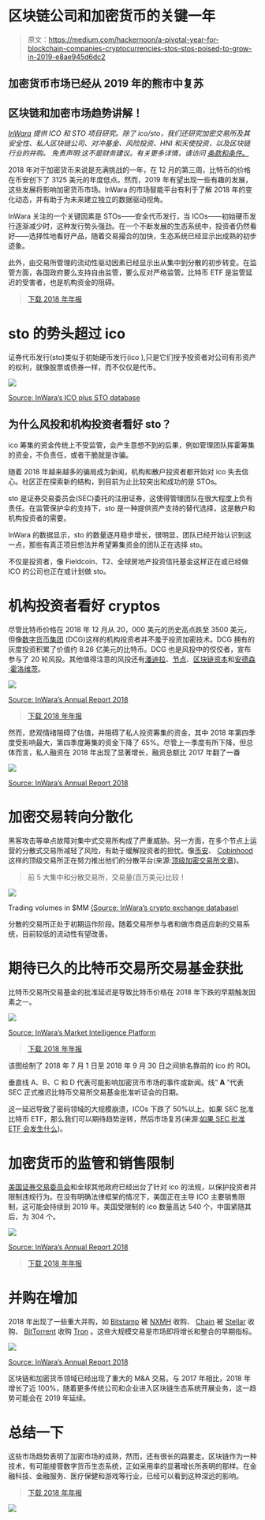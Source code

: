 # 区块链公司和加密货币的关键一年

> 原文：<https://medium.com/hackernoon/a-pivotal-year-for-blockchain-companies-cryptocurrencies-stos-stos-poised-to-grow-in-2019-e8ae945d6dc2>

## 加密货币市场已经从 2019 年的熊市中复苏

## 区块链和加密市场趋势讲解！

[*InWara*](http://www.inwara.com/?utm_source=pivothacker&utm_medium=pivothacker&utm_campaign=pivothacker) *提供 ICO 和 STO 项目研究。除了 ico/sto，我们还研究加密交易所及其安全性、私人区块链公司、对冲基金、风险投资、HNI 和天使投资，以及区块链行业的并购。
免责声明:这不是财务建议。有关更多详情，请访问* [*条款和条件。*](https://www.inwara.com/disclaimer)

2018 年对于加密货币来说是充满挑战的一年，在 12 月的第三周，比特币的价格在币安创下了 3125 美元的年度低点。然而，2019 年有望出现一些有趣的发展，这些发展将影响加密货币市场。InWara 的市场智能平台有利于了解 2018 年的变化动态，并有助于为未来建立独立的数据驱动视角。

InWara 关注的一个关键因素是 STOs——安全代币发行，当 ICOs——初始硬币发行逐渐减少时，这种发行势头强劲。在一个不断发展的生态系统中，投资者仍然看好——选择性地看好产品，随着交易撮合的加快，生态系统已经显示出成熟的初步迹象。

此外，由交易所管理的流动性驱动因素已经显示出从集中到分散的初步转变。在监管方面，各国政府要么支持自由监管，要么反对严格监管。比特币 ETF 是监管延迟的受害者，也是机构资金的阻碍。

> [下载 2018 年年报](https://www.inwara.com/report/annual-report-2018?utm_source=pivotannhacker&utm_medium=pivotannhacker&utm_campaign=pivotannhacker)

# **sto 的势头超过 ico**

证券代币发行(sto)类似于初始硬币发行(ico ),只是它们授予投资者对公司有形资产的权利，就像股票或债券一样，而不仅仅是代币。

![](img/0b76ff2150a4e88b500827445e3397c4.png)

[Source: InWara’s ICO plus STO database](http://www.inwara.com/?utm_source=pivothacker&utm_medium=pivothacker&utm_campaign=pivothacker)

## **为什么风投和机构投资者看好 sto？**

ico 筹集的资金传统上不受监管，会产生意想不到的后果，例如管理团队挥霍筹集的资金，不负责任，或者干脆就是诈骗。

随着 2018 年越来越多的骗局成为新闻，机构和散户投资者都开始对 ico 失去信心。社区正在探索新的结构，到目前为止比较突出和成功的是 STOs。

sto 是证券交易委员会(SEC)委托的注册证券，这使得管理团队在很大程度上负有责任。在监管保护伞的支持下，sto 是一种提供资产支持的替代选择，这是散户和机构投资者的需要。

InWara 的数据显示，sto 的数量逐月稳步增长，很明显，团队已经开始认识到这一点，那些有真正项目想法并希望筹集资金的团队正在选择 sto。

不仅是投资者，像 Fieldcoin、T2、全球房地产投资信托基金这样正在或已经做 ICO 的公司也正在或计划做 sto。

# **机构投资者看好 cryptos**

尽管比特币价格在 2018 年 12 月从 20，000 美元的历史高点跌至 3500 美元，但像[数字货币集团](https://dcg.co/) (DCG)这样的机构投资者并不羞于投资加密技术。DCG 拥有的灰度投资积累了价值约 8.26 亿美元的比特币。DCG 也是风投中的佼佼者，宣布参与了 20 轮风投。其他值得注意的风投还有[潘迪拉](https://www.panteracapital.com/)、[节点](http://www.nodecap.com/?language=2)、[区块链资本](https://blockchain.capital/)和[安德森·霍洛维茨](https://a16z.com/)。

![](img/fcfe382e0004524b37467d852edcbe0e.png)

[Source: InWara’s Annual Report 2018](https://www.inwara.com/report/annual-report-2018?utm_source=pivotannhacker&utm_medium=pivotannhacker&utm_campaign=pivotannhacker)

> [下载 2018 年年报](https://www.inwara.com/report/annual-report-2018?utm_source=pivotannhacker&utm_medium=pivotannhacker&utm_campaign=pivotannhacker)

然而，悲观情绪阻碍了估值，并阻碍了私人投资筹集的资金，其中 2018 年第四季度受影响最大，第四季度筹集的资金下降了 65%。尽管上一季度有所下降，但总体而言，私人融资在 2018 年出现了显著增长，融资总额比 2017 年翻了一番

![](img/80ef0c17902c8d064ed0d44438172aa9.png)

[Source: InWara’s Annual Report 2018](https://www.inwara.com/report/annual-report-2018?utm_source=pivotannhacker&utm_medium=pivotannhacker&utm_campaign=pivotannhacker)

# 加密交易转向分散化

黑客攻击等单点故障对集中式交易所构成了严重威胁。另一方面，在多个节点上运营的分散式交易所减轻了风险，有助于缓解投资者的担忧。像[币安](https://www.binance.com/)、 [Cobinhood](https://cobinhood.com/) 这样的顶级交易所正在努力推出他们的分散平台(来源:[顶级加密交易所文章](https://hackernoon.com/whats-the-role-of-cryptocurrency-exchanges-b37cc31f0b2c))。

> 前 5 大集中和分散交易所，交易量(百万美元)比较！

![](img/0ab3d0758fe168e4d07fa09248a6b9ed.png)

Trading volumes in $MM [(Source: InWara’s crypto exchange database)](http://www.inwara.com/?utm_source=pivothacker&utm_medium=pivothacker&utm_campaign=pivothacker)

分散的交易所正处于初期运作阶段。随着交易所参与者和做市商适应新的交易系统，目前较低的流动性有望改善。

# 期待已久的比特币交易所交易基金获批

比特币交易所交易基金的批准延迟是导致比特币价格在 2018 年下跌的早期触发因素之一。

![](img/fe927b5ff7b12679fa37b7155c19f798.png)

[Source: InWara’s Market Intelligence Platform](http://www.inwara.com/?utm_source=pivothacker&utm_medium=pivothacker&utm_campaign=pivothacker)

> [下载 2018 年年报](https://www.inwara.com/report/annual-report-2018?utm_source=pivotannhacker&utm_medium=pivotannhacker&utm_campaign=pivotannhacker)

该图绘制了 2018 年 7 月 1 日至 2018 年 9 月 30 日之间排名靠前的 ico 的 ROI。

垂直线 A、B、C 和 D 代表可能影响加密货币市场的事件或新闻。线“ **A** ”代表 SEC 正式推迟比特币交易所交易基金批准听证会的日期。

这一延迟导致了密码领域的大规模崩溃，ICOs 下跌了 50%以上。如果 SEC 批准比特币 ETF，那么我们可以期待趋势逆转，然后市场复苏(来源:[如果 SEC 批准 ETF 会发生什么](https://hackernoon.com/what-happens-if-the-sec-approves-the-etf-for-bitcoin-65532630b35c))。

# 加密货币的监管和销售限制

[美国证券交易委员会](https://www.sec.gov/)和全球其他政府已经出台了针对 ico 的法规，以保护投资者并限制违规行为。在没有明确法律框架的情况下，美国正在主导 ICO 主要销售限制，这可能会持续到 2019 年。美国受限制的 ico 数量高达 540 个，中国紧随其后，为 304 个。

![](img/dd63b5d2d78d5535f7f42d63d55367f0.png)

[Source: InWara’s Annual Report 2018](https://www.inwara.com/report/annual-report-2018?utm_source=pivotannhacker&utm_medium=pivotannhacker&utm_campaign=pivotannhacker)

> [下载 2018 年年报](https://www.inwara.com/report/annual-report-2018?utm_source=pivotannhacker&utm_medium=pivotannhacker&utm_campaign=pivotannhacker)

# 并购在增加

2018 年出现了一些重大并购，如 [Bitstamp](https://www.bitstamp.net/) 被 [NXMH](http://www.nxmh.com/) 收购、 [Chain](https://chain.com/) 被 [Stellar](https://www.stellar.org/) 收购、 [BitTorrent](https://www.bittorrent.com/) 收购 [Tron](https://tron.network/) 。这些大规模交易是市场即将增长和整合的早期指标。

![](img/42286ff0a87e5c367436ebb6ef2d18de.png)

[Source: InWara’s Annual Report 2018](https://www.inwara.com/report/annual-report-2018?utm_source=pivotannhacker&utm_medium=pivotannhacker&utm_campaign=pivotannhacker)

区块链和加密货币领域已经出现了重大的 M&A 交易。与 2017 年相比，2018 年增长了近 100%，随着更多传统公司和企业进入区块链生态系统开展业务，这一趋势可能会在 2019 年延续。

# 总结一下

这些市场趋势表明了加密市场的成熟，然而，还有很长的路要走。区块链作为一种技术，有可能接管数字货币生态系统，正如采用率的显著增长所表明的那样。在金融科技、金融服务、医疗保健和游戏等行业，已经可以看到这种深远的影响。

> [下载 2018 年年报](https://www.inwara.com/report/annual-report-2018?utm_source=pivotannhacker&utm_medium=pivotannhacker&utm_campaign=pivotannhacker)

[![](img/7329b61bb8f5974e1918ea30a250f4b5.png)](http://www.inwara.com/?utm_source=pivothacker&utm_medium=pivothacker&utm_campaign=pivothacker)